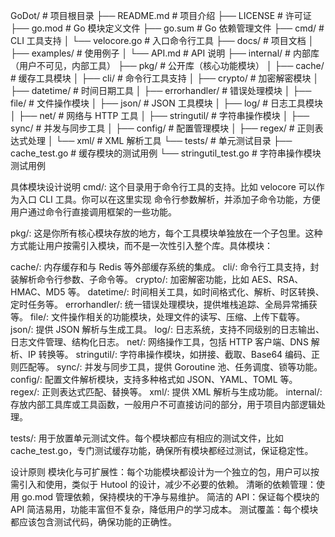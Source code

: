 GoDot/                # 项目根目录
├── README.md            # 项目介绍
├── LICENSE              # 许可证
├── go.mod               # Go 模块定义文件
├── go.sum               # Go 依赖管理文件
├── cmd/                 # CLI 工具支持
│   └── velocore.go      # 入口命令行工具
├── docs/                # 项目文档
│   ├── examples/        # 使用例子
│   └── API.md           # API 说明
├── internal/            # 内部库（用户不可见，内部工具）
├── pkg/                 # 公开库（核心功能模块）
│   ├── cache/           # 缓存工具模块
│   ├── cli/             # 命令行工具支持
│   ├── crypto/          # 加密解密模块
│   ├── datetime/        # 时间日期工具
│   ├── errorhandler/    # 错误处理模块
│   ├── file/            # 文件操作模块
│   ├── json/            # JSON 工具模块
│   ├── log/             # 日志工具模块
│   ├── net/             # 网络与 HTTP 工具
│   ├── stringutil/      # 字符串操作模块
│   ├── sync/            # 并发与同步工具
│   ├── config/          # 配置管理模块
│   ├── regex/           # 正则表达式处理
│   └── xml/             # XML 解析工具
└── tests/               # 单元测试目录
├── cache_test.go    # 缓存模块的测试用例
└── stringutil_test.go # 字符串操作模块测试用例


具体模块设计说明
cmd/: 这个目录用于命令行工具的支持。比如 velocore 可以作为入口 CLI 工具。你可以在这里实现 命令行参数解析，并添加子命令功能，方便用户通过命令行直接调用框架的一些功能。

pkg/: 这是你所有核心模块存放的地方，每个工具模块单独放在一个子包里。这种方式能让用户按需引入模块，而不是一次性引入整个库。具体模块：

cache/: 内存缓存和与 Redis 等外部缓存系统的集成。
cli/: 命令行工具支持，封装解析命令行参数、子命令等。
crypto/: 加密解密功能，比如 AES、RSA、HMAC、MD5 等。
datetime/: 时间相关工具，如时间格式化、解析、时区转换、定时任务等。
errorhandler/: 统一错误处理模块，提供堆栈追踪、全局异常捕获等。
file/: 文件操作相关的功能模块，处理文件的读写、压缩、上传下载等。
json/: 提供 JSON 解析与生成工具。
log/: 日志系统，支持不同级别的日志输出、日志文件管理、结构化日志。
net/: 网络操作工具，包括 HTTP 客户端、DNS 解析、IP 转换等。
stringutil/: 字符串操作模块，如拼接、截取、Base64 编码、正则匹配等。
sync/: 并发与同步工具，提供 Goroutine 池、任务调度、锁等功能。
config/: 配置文件解析模块，支持多种格式如 JSON、YAML、TOML 等。
regex/: 正则表达式匹配、替换等。
xml/: 提供 XML 解析与生成功能。
internal/: 存放内部工具库或工具函数，一般用户不可直接访问的部分，用于项目内部逻辑处理。

tests/: 用于放置单元测试文件。每个模块都应有相应的测试文件，比如 cache_test.go，专门测试缓存功能，确保所有模块都经过测试，保证稳定性。

设计原则
模块化与可扩展性：每个功能模块都设计为一个独立的包，用户可以按需引入和使用，类似于 Hutool 的设计，减少不必要的依赖。
清晰的依赖管理：使用 go.mod 管理依赖，保持模块的干净与易维护。
简洁的 API：保证每个模块的 API 简洁易用，功能丰富但不复杂，降低用户的学习成本。
测试覆盖：每个模块都应该包含测试代码，确保功能的正确性。
